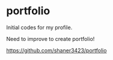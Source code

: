 # portfolio

Initial codes for my profile.

Need to improve to create portfolio!

https://github.com/shaner3423/portfolio
